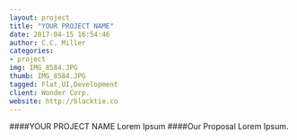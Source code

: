```yaml
---
layout: project
title: "YOUR PROJECT NAME"
date: 2017-04-15 16:54:46
author: C.C. Miller
categories:
- project
img: IMG_8584.JPG
thumb: IMG_8584.JPG
tagged: Flat,UI,Development
client: Wonder Corp.
website: http://blacktie.co
---
```

####YOUR PROJECT NAME
Lorem Ipsum
####Our Proposal
Lorem Ipsum.